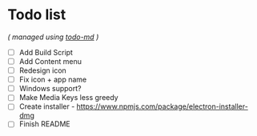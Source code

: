 # Todo list

_\( managed using [todo-md](https://github.com/Hypercubed/todo-md) \)_

- [ ] Add Build Script
- [ ] Add Content menu
- [ ] Redesign icon
- [ ] Fix icon + app name
- [ ] Windows support?
- [ ] Make Media Keys less greedy
- [ ] Create installer - https://www.npmjs.com/package/electron-installer-dmg
- [ ] Finish README